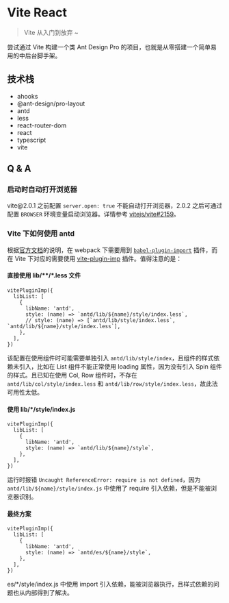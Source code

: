 # Vite React

> Vite 从入门到放弃 ~

尝试通过 Vite 构建一个类 Ant Design Pro 的项目，也就是从零搭建一个简单易用的中后台脚手架。

## 技术栈

- ahooks
- @ant-design/pro-layout
- antd
- less
- react-router-dom
- react
- typescript
- vite

## Q & A

### 启动时自动打开浏览器

vite@&#8203;2.0.1 之前配置 `server.open: true` 不能自动打开浏览器，2.0.2 之后可通过配置 `BROWSER` 环境变量启动浏览器。详情参考 [vitejs/vite#2159](https://github.com/vitejs/vite/issues/2159)。

### Vite 下如何使用 antd

根据[官方文档](https://ant.design/docs/react/getting-started-cn#%E6%8C%89%E9%9C%80%E5%8A%A0%E8%BD%BD)的说明，在 webpack 下需要用到 [`babel-plugin-import`](https://github.com/ant-design/babel-plugin-import) 插件，而在 Vite 下对应的需要使用 [vite-plugin-imp](https://github.com/onebay/vite-plugin-imp) 插件。值得注意的是：

#### 直接使用 lib/**/*.less 文件

```
vitePluginImp({
  libList: [
    {
      libName: 'antd',
      style: (name) => `antd/lib/${name}/style/index.less`,
      // style: (name) => [`antd/lib/style/index.less`, `antd/lib/${name}/style/index.less`],
    },
  ],
})
```

该配置在使用组件时可能需要单独引入 `antd/lib/style/index`，且组件的样式依赖未引入，比如在 List 组件不能正常使用 loading 属性，因为没有引入 Spin 组件的样式。且已知在使用 Col, Row 组件时，不存在 `antd/lib/col/style/index.less` 和 `antd/lib/row/style/index.less`，故此法可用性太低。

#### 使用 lib/*/style/index.js

```
vitePluginImp({
  libList: [
    {
      libName: 'antd',
      style: (name) => `antd/lib/${name}/style`,
    },
  ],
})
```

运行时报错 `Uncaught ReferenceError: require is not defined`，因为 `antd/lib/${name}/style/index.js` 中使用了 require 引入依赖，但是不能被浏览器识别。

#### 最终方案

```
vitePluginImp({
  libList: [
    {
      libName: 'antd',
      style: (name) => `antd/es/${name}/style`,
    },
  ],
})
```

es/*/style/index.js 中使用 import 引入依赖，能被浏览器执行，且样式依赖的问题也从内部得到了解决。
